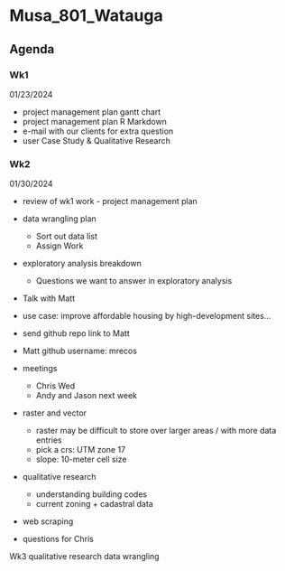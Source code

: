 # Musa_801_Watauga

## Agenda

### Wk1
01/23/2024

- project management plan gantt chart
- project management plan R Markdown
- e-mail with our clients for extra question
- user Case Study & Qualitative Research

### Wk2
01/30/2024

- review of wk1 work - project management plan

- data wrangling plan
  - Sort out data list
  - Assign Work
  
- exploratory analysis breakdown
  - Questions we want to answer in exploratory analysis

-  Talk with Matt
  - use case: improve affordable housing by high-development sites…
  - send github repo link to Matt
  - Matt github username: mrecos

- meetings
  - Chris Wed
  - Andy and Jason next week

- raster and vector
  - raster may be difficult to store over larger areas / with more     data entries
  - pick a crs: UTM zone 17
  - slope: 10-meter cell size

- qualitative research
  - understanding building codes
  - current zoning + cadastral data

- web scraping

- questions for Chris


Wk3 
qualitative research
data wrangling
